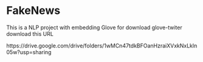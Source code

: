 # FakeNews
<p>This is a NLP project with embedding Glove
for download glove-twiter download this URL</p>
https://drive.google.com/drive/folders/1wMCn47tdkBFOanHzraiXVxkNxLkln05w?usp=sharing
